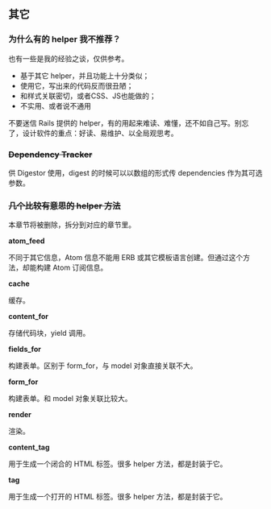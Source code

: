 ## 其它

### 为什么有的 helper 我不推荐？

也有一些是我的经验之谈，仅供参考。

- 基于其它 helper，并且功能上十分类似；
- 使用它，写出来的代码反而很丑陋；
- 和样式关联密切，或者CSS、JS也能做的；
- 不实用、或者说不通用

不要迷信 Rails 提供的 helper，有的用起来难读、难懂，还不如自己写。别忘了，设计软件的重点：好读、易维护、以全局观思考。

### ~~Dependency Tracker~~

供 Digestor 使用，digest 的时候可以以数组的形式传 dependencies 作为其可选参数。

### ~~几个比较有意思的 helper 方法~~

本章节将被删除，拆分到对应的章节里。

**atom_feed**

不同于其它信息，Atom 信息不能用 ERB 或其它模板语言创建。但通过这个方法，却能构建 Atom 订阅信息。

**cache**

缓存。

**content_for**

存储代码块，yield 调用。

**fields_for**

构建表单。区别于 form_for，与 model 对象直接关联不大。

**form_for**

构建表单。和 model 对象关联比较大。

**render**

渲染。

**content_tag**

用于生成一个闭合的 HTML 标签。很多 helper 方法，都是封装于它。

**tag**

用于生成一个打开的 HTML 标签。很多 helper 方法，都是封装于它。
